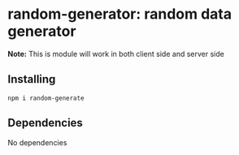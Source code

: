 # random-generator: random data generator

**Note:** This is module will work in both client side and server side

## Installing

```
npm i random-generate
```

## Dependencies

No dependencies